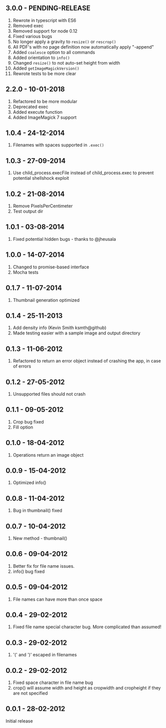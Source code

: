 3.0.0 - PENDING-RELEASE
------------------

1. Rewrote in typescript with ES6
2. Removed exec
3. Removed support for node 0.12
4. Fixed various bugs
5. No longer apply a gravity to `resize()` or `rescrop()`
6. All PDF's with no page definition now automatically apply "-append"
7. Added `coalesce` option to all commands
8. Added orientation to `info()`
9. Changed `resize()` to not auto-set height from width
10. Added `getImageMagickVersion()`
11. Rewrote tests to be more clear


2.2.0 - 10-01-2018
------------------

1. Refactored to be more modular
2. Deprecated exec
3. Added execute function
4. Added ImageMagick 7 support

1.0.4 - 24-12-2014
------------------

1. Filenames with spaces supported in `.exec()`

1.0.3 - 27-09-2014
------------------

1. Use child_process.execFile instead of child_process.exec to prevent potential shellshock exploit

1.0.2 - 21-08-2014
------------------

1. Remove PixelsPerCentimeter
2. Test output dir

1.0.1 - 03-08-2014
------------------

1. Fixed potential hidden bugs - thanks to @jheusala

1.0.0 - 14-07-2014
------------------

1. Changed to promise-based interface
2. Mocha tests

0.1.7 - 11-07-2014
------------------

1. Thumbnail generation optimized

0.1.4 - 25-11-2013
------------------

1. Add density info (Kevin Smith ksmth@github)
2. Made testing easier with a sample image and output directory

0.1.3 - 11-06-2012
------------------

1. Refactored to return an error object instead of crashing the app, in case of errors

0.1.2 - 27-05-2012
------------------

1. Unsupported files should not crash

0.1.1 - 09-05-2012
------------------

1. Crop bug fixed
2. Fill option

0.1.0 - 18-04-2012
------------------

1. Operations return an image object

0.0.9 - 15-04-2012
------------------

1. Optimized info()

0.0.8 - 11-04-2012
------------------

1. Bug in thumbnail() fixed

0.0.7 - 10-04-2012
------------------

1. New method - thumbnail()

0.0.6 - 09-04-2012
------------------

1. Better fix for file name issues.
2. info() bug fixed

0.0.5 - 09-04-2012
------------------

1. File names can have more than once space

0.0.4 - 29-02-2012
------------------

1. Fixed file name special character bug. More complicated than assumed!

0.0.3 - 29-02-2012
------------------

1. '(' and ')' escaped in filenames

0.0.2 - 29-02-2012
------------------

1. Fixed space character in file name bug
2. crop() will assume width and height as cropwidth and cropheight if they are not specified

0.0.1 - 28-02-2012
------------------

Initial release
